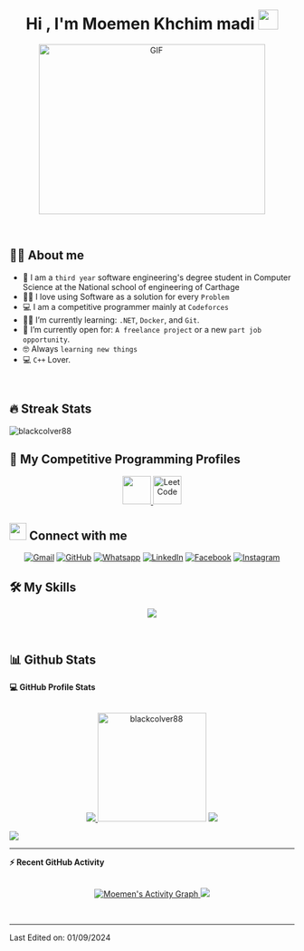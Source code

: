 <h1 align="center">Hi , I'm Moemen Khchim madi <img src="https://media.giphy.com/media/hvRJCLFzcasrR4ia7z/giphy.gif" width="35"></h1>
<p align="center">
  <a target="_blank" align="center">
  <img align="center" top="500" height="300" width="400" alt="GIF" src="https://media.giphy.com/media/SWoSkN6DxTszqIKEqv/giphy.gif">
  </a>
</p>
<br>

## :sassy_man:  About me
- :school: I am a `third year` software engineering's degree student in Computer Science at the National school of engineering of Carthage
- :technologist: I love using Software as a solution for every `Problem`
- :computer: I am a competitive programmer mainly at `Codeforces`
- :student: I’m currently learning: `.NET`, `Docker`, and `Git`.
- :thinking: I’m currently open for: `A freelance project` or a new `part job opportunity`.
- :nerd_face: Always `learning new things`
- :computer: `C++` Lover.

<br>

## 🔥 Streak Stats

<p><img align="center" src="https://github-readme-streak-stats.herokuapp.com/?user=blackcolver88&" alt="blackcolver88" /></p>

## 👀 My Competitive Programming Profiles

<p align="center">
	<a href="https://codeforces.com/profile/Moemen_khchim_madi" target="__blank" rel="noopener">
		<img src="https://store-images.s-microsoft.com/image/apps.48094.14504742535903781.aedbca21-113a-48f4-b001-4204e73b22fc.503f883f-8339-4dc5-8609-81713a59281f" width="50" height="50"/>
	</a>
	<a href="https://leetcode.com/madokakhchimadi/" target="__blank" rel="noopener">
		<img src="https://img.icons8.com/external-tal-revivo-shadow-tal-revivo/50/000000/external-level-up-your-coding-skills-and-quickly-land-a-job-logo-shadow-tal-revivo.png" alt="LeetCode" width="50" height="50"/>
	</a>

## <img src="https://media.giphy.com/media/iY8CRBdQXODJSCERIr/giphy.gif" width="30px"> Connect with me
<p align="center">
	<a href="mailto:khchimmadi.moemen@gmail.com" target="_blank"><img img src="https://img.shields.io/badge/gmail-%23EA4335.svg?style=plastic&logo=gmail&logoColor=white" alt="Gmail"/></a>
	<a href="https://github.com/blackcolver88" target="_blank"><img src="https://img.shields.io/badge/github-%23181717.svg?style=plastic&logo=github&logoColor=white" alt="GitHub"/></a>
	<a href="https://wa.me/21650565309" target="_blank"><img src="https://img.shields.io/badge/whatsapp-%2325D366.svg?style=plastic&logo=whatsapp&logoColor=white" alt="Whatsapp"/></a>
	<a href="https://www.linkedin.com/in/moemen-khchim-madi-486a8024b/" target="_blank"><img src="https://img.shields.io/badge/linkedin-%230A66C2.svg?style=plastic&logo=linkedin&logoColor=white" alt="LinkedIn"/></a>
	<a href="https://www.facebook.com/moemen.khchimadi/" target="_blank"><img src="https://img.shields.io/badge/facebook-%231877F2.svg?style=plastic&logo=facebook&logoColor=white" alt="Facebook"/></a>
	<a href="https://www.instagram.com/moemen_khchimadi/?hl=fr" target="_blank"><img src="https://img.shields.io/badge/instagram-%23E4405F.svg?style=plastic&logo=instagram&logoColor=white" alt="Instagram"/></a>
</p>

## 🛠️ My Skills

<p align="center">
  <a href="https://skillicons.dev">
    <img src="https://skillicons.dev/icons?i=py,ts,js,css,html,angular,dotnet,spring,java,mysql,c,cpp,nodejs,bootstrap,git,github,docker,postman,linux,vscode,eclipse,tailwind,cs,idea"/>
  </a>
</p>

<br/>


## 📊 Github Stats



  <summary><b>💻 GitHub Profile Stats</b></summary>
  <br/>
  <p align="center">
    <a href="https://github.com/anuraghazra/github-readme-stats" target="_blank">
	<img src="http://github-profile-summary-cards.vercel.app/api/cards/stats?username=blackcolver88&theme=github_dark" />
    </a>
	<img src="https://github-readme-stats.vercel.app/api/top-langs?username=blackcolver88&langs_count=10&show_icons=true&locale=en&layout=compact&theme=github_dark" alt="blackcolver88" height="192px"/>
 	<img src="http://github-profile-summary-cards.vercel.app/api/cards/profile-details?username=blackcolver88&theme=github_dark" />
  </p>
  
  <p>
    <a href="https://visitcount.itsvg.in">
     <img src="https://visitcount.itsvg.in/api?id=blackcolver88&label=Profile%20Views&icon=0&pretty=true" />
    </a>
  </p>

----

  <summary><b>⚡ Recent GitHub Activity</b></summary>
  <br/>
  <p align="center">
     <a href="https://github.com/blackcolver88" target="_blank">
         <img alt="Moemen's Activity Graph" src="https://github-readme-activity-graph.vercel.app/graph?username=blackcolver88&bg_color=01102d&color=6eb9f2&line=41c350&point=ffffff&area=true&hide_border=true" />
         <img src="http://github-profile-summary-cards.vercel.app/api/cards/productive-time?username=blackcolver88&theme=github_dark&utcOffset=1" />
     </a>
  </p>

  


 
 
<br/>

-----

Last Edited on: 01/09/2024
